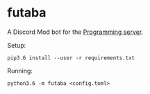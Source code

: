# futaba
A Discord Mod bot for the [Programming server](https://discord.gg/010z0Kw1A9ql5c1Qe).

Setup:
```
pip3.6 install --user -r requirements.txt
```

Running:
```
python3.6 -m futaba <config.toml>
```
